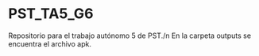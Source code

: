 # PST_TA5_G6
Repositorio para el trabajo autónomo 5 de PST./n
En la carpeta outputs se encuentra el archivo apk.
